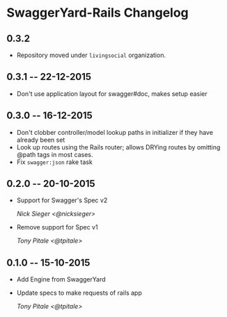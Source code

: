 # SwaggerYard-Rails Changelog

## 0.3.2 ##

* Repository moved under `livingsocial` organization.

## 0.3.1 -- 22-12-2015 ##

* Don't use application layout for swagger#doc, makes setup easier

## 0.3.0 -- 16-12-2015 ##

* Don't clobber controller/model lookup paths in initializer if they have
  already been set
* Look up routes using the Rails router; allows DRYing routes by omitting @path
  tags in most cases.
* Fix `swagger:json` rake task

## 0.2.0 -- 20-10-2015 ##

* Support for Swagger's Spec v2

    *Nick Sieger <@nicksieger>*

* Remove support for Spec v1

    *Tony Pitale <@tpitale>*

## 0.1.0 -- 15-10-2015 ##

* Add Engine from SwaggerYard
* Update specs to make requests of rails app

    *Tony Pitale <@tpitale>*
